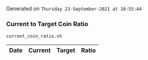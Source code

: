 Generated on `Thursday 23-September-2021 at 10:55:44`

### Current to Target Coin Ratio
`current_coin_ratio.sh`

Date|Current|Target|Ratio
---|---|---|---
